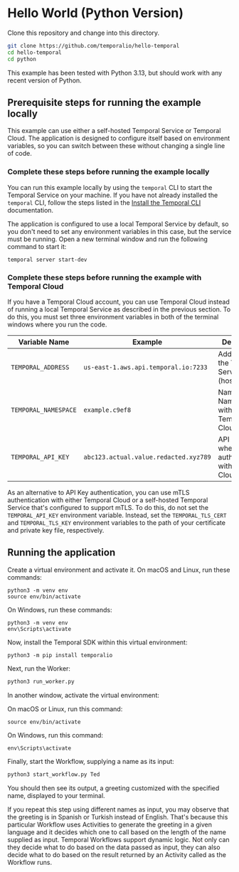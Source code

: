 # Hello World (Python Version)

Clone this repository and change into this directory.

```bash
git clone https://github.com/temporalio/hello-temporal
cd hello-temporal
cd python
```

This example has been tested with Python 3.13, but should work
with any recent version of Python.

## Prerequisite steps for running the example locally

This example can use either a self-hosted Temporal Service or
Temporal Cloud. The application is designed to configure itself
based on environment variables, so you can switch between these
without changing a single line of code. 

### Complete these steps before running the example locally

You can run this example locally by using the `temporal` CLI
to start the Temporal Service on your machine. If you have not
already installed the `temporal` CLI, follow the steps listed in
the [Install the Temporal CLI](https://docs.temporal.io/cli#install)
documentation.

The application is configured to use a local Temporal Service by 
default, so you don't need to set any environment variables in
this case, but the service must be running. Open a new terminal 
window and run the following command to start it:

```
temporal server start-dev
```

### Complete these steps before running the example with Temporal Cloud

If you have a Temporal Cloud account, you can use Temporal Cloud
instead of running a local Temporal Service as described in the 
previous section. To do this, you must set three environment variables
in both of the terminal windows where you run the code.

| Variable Name          | Example                               | Description
|------------------------|---------------------------------------|-------------------
| `TEMPORAL_ADDRESS`     | `us-east-1.aws.api.temporal.io:7233`  | Address of the Temporal Service (host:port) 
| `TEMPORAL_NAMESPACE`   | `example.c9ef8`                       | Name of the Namespace within Temporal Cloud
| `TEMPORAL_API_KEY`     | `abc123.actual.value.redacted.xyz789` | API key to use when authenticating with Temporal Cloud


As an alternative to API Key authentication, you can use mTLS authentication
with either Temporal Cloud or a self-hosted Temporal Service that's configured
to support mTLS. To do this, do not set the `TEMPORAL_API_KEY` environment
variable. Instead, set the `TEMPORAL_TLS_CERT` and `TEMPORAL_TLS_KEY`
environment variables to the path of your certificate and private key file,
respectively.


## Running the application

Create a virtual environment and activate it. On macOS and Linux, run 
these commands:

```
python3 -m venv env
source env/bin/activate
```

On Windows, run these commands:

```
python3 -m venv env
env\Scripts\activate
```

Now, install the Temporal SDK within this virtual environment:

```
python3 -m pip install temporalio
```



Next, run the Worker:


```bash
python3 run_worker.py
```


In another window, activate the virtual environment:

On macOS or Linux, run this command:

```
source env/bin/activate
```

On Windows, run this command:

```
env\Scripts\activate
```

Finally, start the Workflow, supplying a name as its input:

```bash
python3 start_workflow.py Ted
```

You should then see its output, a greeting customized with the
specified name, displayed to your terminal. 

If you repeat this step using different names as input, you may
observe that the greeting is in Spanish or Turkish instead of
English. That's because this particular Workflow uses Activities
to generate the greeting in a given language and it decides which
one to call based on the length of the name supplied as input.
Temporal Workflows support dynamic logic. Not only can they decide
what to do based on the data passed as input, they can also decide
what to do based on the result returned by an Activity called as
the Workflow runs.
